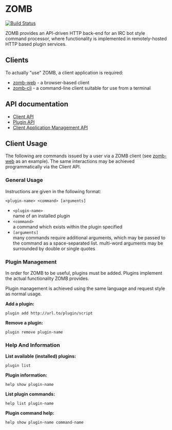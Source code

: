 # ZOMB 
[![Build Status](https://drone.io/github.com/shrimpza/zomb/status.png)](https://drone.io/github.com/shrimpza/zomb/latest)

ZOMB provides an API-driven HTTP back-end for an IRC bot style command
processor, where functionality is implemented in remotely-hosted HTTP based
plugin services.

## Clients

To actually "use" ZOMB, a client application is required:

- [zomb-web](https://github.com/shrimpza/zomb-web/) - a browser-based client
- [zomb-cli](https://github.com/shrimpza/zomb-cli/) - a command-line client suitable for use from a terminal

## API documentation

- [Client API](https://github.com/shrimpza/zomb/wiki/Client-API)
- [Plugin API](https://github.com/shrimpza/zomb/wiki/Plugin-API)
- [Client Application Management API](https://github.com/shrimpza/zomb/wiki/Application-API)


## Client Usage

The following are commands issued by a user via a ZOMB client (see
[zomb-web](https://github.com/shrimpza/zomb-web/) as an example). The same
interactions may be achieved programmatically via the Client API.

### General Usage

Instructions are given in the following format:

`<plugin-name> <command> [arguments]`

- `<plugin-name>`<br/>
  name of an installed plugin
- `<command>`<br/>
  a command which exists within the plugin specified
- `[arguments]`<br/>
  many commands require additional arguments, which may be passed to the
  command as a space-separated list. multi-word arguments may be surrounded
  by double or single quotes

### Plugin Management

In order for ZOMB to be useful, plugins must be added. Plugins implement
the actual functionality ZOMB provides.

Plugin management is achieved using the same language and request style as
normal usage.

**Add a plugin:**

`plugin add http://url.to/plugin/script`

**Remove a plugin:**

`plugin remove plugin-name`

### Help And Information

**List available (installed) plugins:**

`plugin list`

**Plugin information:**

`help show plugin-name`

**List plugin commands:**

`help list plugin-name`

**Plugin command help:**

`help show plugin-name command-name`
